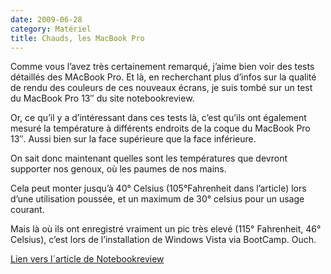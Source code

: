 ```yaml
---
date: 2009-06-28
category: Matériel
title: Chauds, les MacBook Pro
---
```

Comme vous l’avez très certainement remarqué, j’aime bien voir des tests détaillés des MAcBook Pro.
Et là, en recherchant plus d’infos sur la qualité de rendu des couleurs de ces nouveaux écrans, je suis tombé sur un test du MacBook Pro 13″ du site notebookreview.

Or, ce qu’il y a d’intéressant dans ces tests là, c’est qu’ils ont également mesuré la température à différents endroits de la coque du MacBook Pro 13″. Aussi bien sur la face supérieure que la face inférieure.

On sait donc maintenant quelles sont les températures que devront supporter nos genoux, où les paumes de nos mains.

Cela peut monter jusqu’à 40° Celsius (105°Fahrenheit dans l’article) lors d’une utilisation poussée, et un maximum de 30° celsius pour un usage courant.

Mais là où ils ont enregistré vraiment un pic très elevé (115° Fahrenheit, 46° Celsius), c’est lors de l’installation de Windows Vista via BootCamp. Ouch.

[Lien vers l´article de Notebookreview](https://web.archive.org/web/20160831152824/http://www.notebookreview.com/default.asp?newsID=5105&review=apple+macbook+pro+13)
